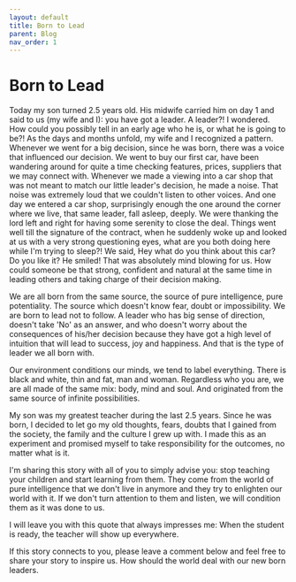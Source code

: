 ```yaml
---
layout: default
title: Born to Lead
parent: Blog
nav_order: 1
---
```


# Born to Lead

Today my son turned 2.5 years old. His midwife carried him on day 1 and said to us (my wife and I): you have got a leader.
A leader?! I wondered. How could you possibly tell in an early age who he is, or what he is going to be?!
As the days and months unfold, my wife and I recognized a pattern.
Whenever we went for a big decision, since he was born, there was a voice that influenced our decision.
We went to buy our first car, have been wandering around for quite a time checking features, prices, suppliers that we may connect with.
Whenever we made a viewing into a car shop that was not meant to match our little leader's decision, he made a noise.
That noise was extremely loud that we couldn't listen to other voices.
And one day we entered a car shop, surprisingly enough the one around the corner where we live, that same leader, fall asleep, deeply. 
We were thanking the lord left and right for having some serenity to close the deal. 
Things went well till the signature of the contract, when he suddenly woke up and looked at us with a very strong questioning eyes, what are you both doing here while I'm trying to sleep?! We said, Hey what do you think about this car? Do you like it? He smiled! 
That was absolutely mind blowing for us. How could someone be that strong, confident and natural at the same time in leading others and taking charge of their decision making.

We are all born from the same source, the source of pure intelligence, pure potentiality.
The source which doesn't know fear, doubt or impossibility. We are born to lead not to follow.
A leader who has big sense of direction, doesn't take 'No' as an answer, and who doesn't worry about the consequences of his/her decision because they have got a high level of intuition that will lead to success, joy and happiness. And that is the type of leader we all born with.

Our environment conditions our minds, we tend to label everything. There is black and white, thin and fat, man and woman. Regardless who you are, we are all made of the same mix: body, mind and soul. And originated from the same source of infinite possibilities.

My son was my greatest teacher during the last 2.5 years. Since he was born, I decided to let go my old thoughts, fears, doubts that I gained from the society, the family and the culture I grew up with. I made this as an experiment and promised myself to take responsibility for the outcomes, no matter what is it.

I'm sharing this story with all of you to simply advise you: stop teaching your children and start learning from them. They come from the world of pure intelligence that we don't live in anymore and they try to enlighten our world with it. If we don't turn attention to them and listen, we will condition them as it was done to us.

I will leave you with this quote that always impresses me: When the student is ready, the teacher will show up everywhere.

If this story connects to you, please leave a comment below and feel free to share your story to inspire us. How should the world deal with our new born leaders.

